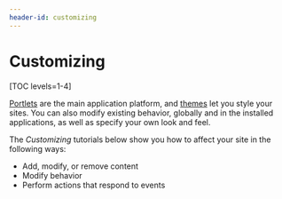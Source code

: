 ```yaml
---
header-id: customizing
---
```


# Customizing

[TOC levels=1-4]

[Portlets](/docs/7-1/tutorials/-/knowledge_base/t/portlets) are the main
application platform, and
[themes](/docs/7-1/tutorials/-/knowledge_base/t/themes-and-layout-templates)
let you style your sites. You can also modify existing behavior, globally and in
the installed applications, as well as specify your own look and feel. 

The *Customizing* tutorials below show you how to affect your site in the
following ways:
 
-   Add, modify, or remove content 
-   Modify behavior
-   Perform actions that respond to events
